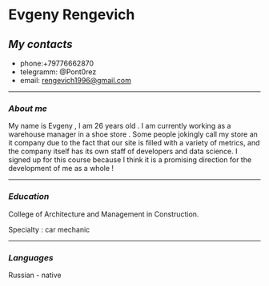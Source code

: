 # **Evgeny Rengevich** #
## __*My contacts*__ ##
   + phone:+79776662870
   + telegramm: @Pont0rez
   + email: rengevich1996@gmail.com
   *****
### __*About me*__ ###
My name is Evgeny , I am 26 years old . I am currently working as a warehouse manager in a shoe store . Some people jokingly call my store an it company due to the fact that our site is filled with a variety of metrics, and the company itself has its own staff of developers and data science. I signed up for this course because I think it is a promising direction for the development of me as a whole !
******
### __*Education*__ ###
College of Architecture and Management in Construction.


Specialty : car mechanic
*****
### __*Languages*__ ###
Russian - native
